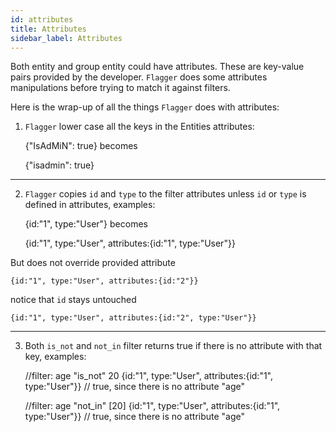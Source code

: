 ```yaml
---
id: attributes
title: Attributes
sidebar_label: Attributes
---
```


Both entity and group entity could have attributes. These are key-value pairs provided by the developer.
`Flagger` does some attributes manipulations before trying to match it against filters.

Here is the wrap-up of all the things `Flagger` does with attributes:

1. `Flagger` lower case all the keys in the Entities attributes:


    {"IsAdMiN": true} 
becomes
 
    {"isadmin": true}

---
2. `Flagger` copies `id` and `type` to the filter attributes unless `id` or `type` is defined in attributes, 
examples:


    {id:"1", type:"User"} 
becomes
 
    {id:"1", type:"User", attributes:{id:"1", type:"User"}}

But does not override provided attribute
    
    {id:"1", type:"User", attributes:{id:"2"}}
notice that `id` stays untouched
 
    {id:"1", type:"User", attributes:{id:"2", type:"User"}}

---
3. Both `is_not` and `not_in` filter returns true if there is no attribute with that key, examples:
  
  
    //filter: age "is_not" 20
    {id:"1", type:"User", attributes:{id:"1", type:"User"}} // true, since there is no attribute "age"
    
    //filter: age "not_in" [20]
    {id:"1", type:"User", attributes:{id:"1", type:"User"}} // true, since there is no attribute "age"

